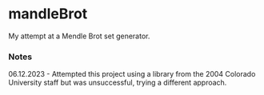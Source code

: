 # mandleBrot
My attempt at a Mendle Brot set generator.


### Notes
06.12.2023 - Attempted this project using a library from the 2004 Colorado University staff but was unsuccessful, trying a different approach. 
